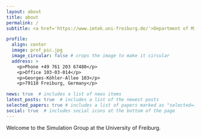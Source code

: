 ```yaml
---
layout: about
title: about
permalink: /
subtitle: <a href='https://www.imtek.uni-freiburg.de/'>Department of Microsystems Engineering</a>. <a href='https://www.uni-freiburg.de/'>University of Freiburg</a>

profile:
  align: center
  image: prof_pic.jpg
  image_circular: false # crops the image to make it circular
  address: >
    <p>Phone +49 761 203 67480</p>
    <p>Office 103-03-014</p>
    <p>Georges-Köhler-Allee 103</p>
    <p>79110 Freiburg, Germany</p>

news: true  # includes a list of news items
latest_posts: true  # includes a list of the newest posts
selected_papers: true # includes a list of papers marked as "selected={true}"
social: true  # includes social icons at the bottom of the page
---
```


Welcome to the Simulation Group at the University of Freiburg. 